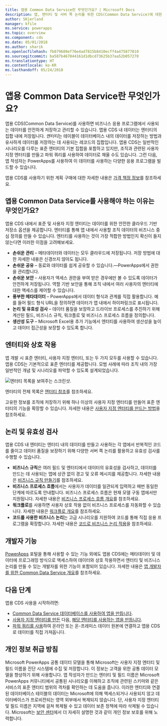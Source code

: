 ```yaml
---
title: 앱용 Common Data Service란 무엇인가요? | Microsoft Docs
description: 앱, 엔터티 및 서버 쪽 논리를 위한 CDS(Common Data Service)에 대한 소개입니다.
author: SKjerland
manager: kfile
ms.service: powerapps
ms.topic: overview
ms.component: cds
ms.date: 05/01/2018
ms.author: sharik
ms.openlocfilehash: fb079689ef76e4ad7815b8410ecff4a475877810
ms.sourcegitcommit: ba587b467044161d1dbcd73625b37aa52b057270
ms.translationtype: HT
ms.contentlocale: ko-KR
ms.lasthandoff: 05/24/2018
---
```

# <a name="what-is-common-data-service-for-apps"></a>앱용 Common Data Service란 무엇인가요?
앱용 CDS(Common Data Service)를 사용하면 비즈니스 응용 프로그램에서 사용되는 데이터를 안전하게 저장하고 관리할 수 있습니다. 앱용 CDS 내 데이터는 엔터티의 집합 내에 저장됩니다. *엔터티*는 테이블이 데이터베이스 내의 데이터를 저장하는 방법과 유사하게 데이터를 저장하는 데 사용되는 레코드의 집합입니다. 앱용 CDS는 일반적인 시나리오를 다루는 표준 엔터티의 기본 집합을 포함하고 있지만, 조직과 관련된 사용자 지정 엔터티를 만들고 파워 쿼리를 사용하여 데이터로 채울 수도 있습니다. 그런 다음, 앱 작성자는 PowerApps를 사용하여 이 데이터를 사용하는 다양한 응용 프로그램을 빌드할 수 있습니다.

앱용 CDS를 사용하기 위한 계획 구매에 대한 자세한 내용은 [가격 책정 정보](../../administrator/pricing-billing-skus.md)를 참조하세요.

## <a name="why-use-common-data-service-for-apps"></a>앱용 Common Data Service를 사용해야 하는 이유는 무엇인가요?
앱용 CDS 내에서 표준 및 사용자 지정 엔터티는 데이터를 위한 안전한 클라우드 기반 저장소 옵션을 제공합니다. 엔터티를 통해 앱 내에서 사용할 조직 데이터의 비즈니스 중심 정의를 만들 수 있습니다. 엔터티를 사용하는 것이 가장 적합한 방법인지 확신이 들지 않는다면 이러한 이점을 고려해보세요.

* **손쉬운 관리** &ndash; 메타데이터와 데이터는 모두 클라우드에 저장됩니다. 저장 방법에 대한 자세한 내용은 신경쓰지 않아도 됩니다.
* **손쉬운 공유** &ndash; 동료와 데이터를 쉽게 공유할 수 있습니다.&mdash;PowerApps에서 권한을 관리합니다.
* **손쉬운 보안** &ndash; 사용자가 액세스 권한을 부여 받은 경우에만 볼 수 있도록 데이터가 안전하게 저장됩니다. 역할 기반 보안을 통해 조직 내에서 여러 사용자의 엔터티에 대한 액세스를 제어할 수 있습니다.
* **풍부한 메타데이터** &ndash; PowerApps에서 데이터 형식과 관계를 직접 활용합니다. 예를 들어 필드 형식 URL을 정의하면 데이터가 앱 내에서 하이퍼링크로 표시됩니다.
* **논리 및 유효성 검사** &ndash; 데이터 품질을 보장하고 드라이브 프로세스를 추진하기 위해 계산된 필드, 비즈니스 규칙, 워크플로 및 비즈니스 프로세스 흐름을 정의합니다.
* **생산성 도구** &ndash; Microsoft Excel용 추가 기능에서 엔터티를 사용하여 생산성을 높이고 데이터 접근성을 보장할 수 있도록 합니다.

## <a name="interacting-with-entities"></a>엔터티와 상호 작용
앱 개발 시 표준 엔터티, 사용자 지정 엔터티, 또는 두 가지 모두를 사용할 수 있습니다. 앱용 CDS는 기본적으로 표준 엔터티를 제공합니다. 모범 사례에 따라 조직 내의 가장 일반적인 개념 및 시나리오를 파악할 수 있도록 설계되었습니다.

![엔터티 목록을 보여주는 스크린샷.](./media/data-platform-cds-intro/entitylist.png "엔터티 목록")

엔터티의 전체 목록은 [엔터티 참조](https://docs.microsoft.com/powerapps/developer/common-data-service/reference/about-entity-reference)를 참조하세요.

고유한 정보를 조직에 저장하기 위해 하나 이상의 사용자 지정 엔터티를 만들어 표준 엔터티의 기능을 확장할 수 있습니다. 자세한 내용은 [사용자 지정 엔터티를 만드는 방법](create-custom-entity.md)을 참조하세요.

## <a name="logic-and-validation"></a>논리 및 유효성 검사
앱용 CDS 내 엔터티는 엔터티 내의 데이터를 만들고 사용하는 각 앱에서 반복적인 코드를 줄이고 데이터 품질을 보장하기 위해 다양한 서버 쪽 논리를 활용하고 유효성 검사를 수행할 수 있습니다.

* **비즈니스 규칙**은 여러 필드 및 엔터티에서 데이터의 유효성을 검사하고, 데이터를 만드는 데 사용되는 앱에 상관 없이 경고 및 오류 메시지를 제공합니다. 자세한 내용은 [비즈니스 규칙 만들기](./data-platform-create-business-rule.md)를 참조하세요.
* **비즈니스 프로세스 흐름**에서는 사용자가 데이터를 일관되게 입력하고 매번 동일한 단계에 따르도록 안내합니다. 비즈니스 프로세스 흐름은 현재 모델 구동 앱에서만 지원됩니다. 자세한 내용은 [비즈니스 프로세스 흐름 개요](/dynamics365/customer-engagement/customize/business-process-flows-overview)를 참조하세요.
* **워크플로**를 사용하면 사용자 상호 작용 없이 비즈니스 프로세스를 자동화할 수 있습니다. 자세한 내용은 [워크플로 개요](/dynamics365/customer-engagement/customize/workflow-processes)를 참조하세요.
* **코드를 사용한 비즈니스 논리**는 고급 시나리오를 지원하여 코드를 통해 직접 응용 프로그램을 확장합니다. 자세한 내용은 [코드로 비즈니스 논리 적용](../../developer/common-data-service/apply-business-logic-with-code.md)을 참조하세요.

## <a name="developer-capabilities"></a>개발자 기능
[PowerApps](https://web.powerapps.com) 포털을 통해 사용할 수 있는 기능 외에도 앱용 CDS에는 메타데이터 및 데이터에 프로그래밍 방식으로 액세스하여 데이터와 상호 작용하면서 엔터티 및 비즈니스 논리를 만들 수 있는 개발자를 위한 기능이 포함되어 있습니다. 자세한 내용은 [앱 개발자를 위한 Common Data Service 개요](../../developer/common-data-service/overview.md)를 참조하세요.

## <a name="next-steps"></a>다음 단계
앱용 CDS 사용을 시작하려면:
* [Common Data Service 데이터베이스를 사용하여 앱을 만듭니다](../canvas-apps/data-platform-create-app-scratch.md).
* [사용자 지정 엔터티를 만든](create-custom-entity.md) 다음, [해당 엔터티를 사용하는 앱을 만듭니다](../canvas-apps/data-platform-create-app.md).
* [파워 쿼리를 사용](./data-platform-cds-newentity-pq.md)하여 온라인 또는 온-프레미스 데이터 원본에 연결하고 앱용 CDS로 데이터를 직접 가져옵니다.

## <a name="privacy-notice"></a>개인 정보 취급 방침
Microsoft PowerApps 공통 데이터 모델을 통해 Microsoft는 사용자 지정 엔터티 및 필드 이름을 진단 시스템에 수집 및 저장합니다. 이 정보는 고객을 위한 공통 데이터 모델을 향상하기 위해 사용합니다. 앱 작성자가 만드는 엔터티 및 필드 이름은 Microsoft PowerApps 커뮤니티에서 공통된 시나리오를 이해하고 조직에 관련된 스키마와 같은 서비스의 표준 엔터티 범위의 격차를 확인하는 데 도움을 줍니다. 이러한 엔터티와 연결된 데이터베이스 테이블의 데이터는 Microsoft에 의해 액세스되거나 사용되지 않고 데이터베이스가 프로비전되는 영역 외부에서 복제되지 않습니다. 단, 사용자 지정 엔터티 및 필드 이름은 지역에 걸쳐 복제될 수 있고 데이터 보존 정책에 따라 삭제될 수 있습니다. Microsoft는 [보안 센터](https://www.microsoft.com/trustcenter/Privacy/default.aspx)에서 더 자세히 설명한 것과 같이 개인 정보 보호를 위해 노력합니다.
